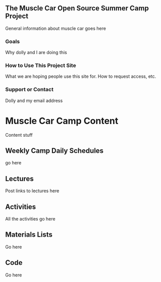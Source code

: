 ## The Muscle Car Open Source Summer Camp Project

General information about muscle car goes here

### Goals

Why dolly and I are doing this

### How to Use This Project Site

What we are hoping people use this site for. How to request access, etc.

### Support or Contact

Dolly and my email address

# Muscle Car Camp Content
Content stuff

## Weekly Camp Daily Schedules
go here

## Lectures
Post links to lectures here

## Activities
All the activities go here

## Materials Lists
Go here

## Code
Go here
